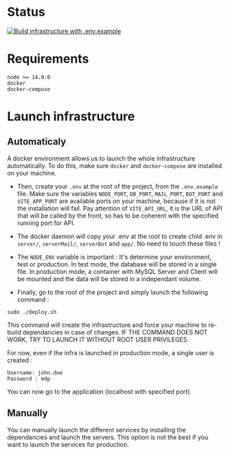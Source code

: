 # Status
[![Build infrastructure with .env.example](https://github.com/Junior-AEI/ERP/actions/workflows/docker.yaml/badge.svg)](https://github.com/Junior-AEI/ERP/actions/workflows/docker.yaml)

# Requirements

```
node >= 14.0.0
docker
docker-compose
```

# Launch infrastructure

## Automaticaly

A docker environment allows us to launch the whole infrastructure automatically. To do this, make sure ```docker``` and ```docker-compose``` are installed on your machine.

- Then, create your ```.env``` at the root of the project, from the ```.env.example``` file. Make sure the variables ```NODE_PORT```, ```DB_PORT```, ```MAIL_PORT```, ```BOT_PORT``` and ```VITE_APP_PORT``` are available ports on your machine, because if it is not the installation will fail. Pay attention of ```VITE_API_URL```, it is the URL of API that will be called by the front, so has to be coherent with the specified running port for API.

- The docker daemon will copy your .env at the root to create child .env in ```server/```, ```serverMail/```, ```serverBot``` and ```app/```. No need to touch these files !

- The ```NODE_ENV``` variable is important : It's determine your environment, test or production. In test mode, the database will be stored in a single file. In production mode, a container with MySQL Server and Client will be mounted and the data will be stored in a independant volume.

- Finally, go to the root of the project and simply launch the following command :

```
sudo ./deploy.sh
```

This command will create the infrastructure and force your machine to re-build dependancies in case of changes. IF THE COMMAND DOES NOT WORK, TRY TO LAUNCH IT WITHOUT ROOT USER PRIVILEGES.

For now, even if the infra is launched in production mode, a single user is created :
```
Username: john.doe
Password : mdp
```

You can now go to the application (localhost with specified port).

## Manually

You can manually launch the different services by installing the dependancies and launch the servers. This option is not the best if you want to launch the services for production.